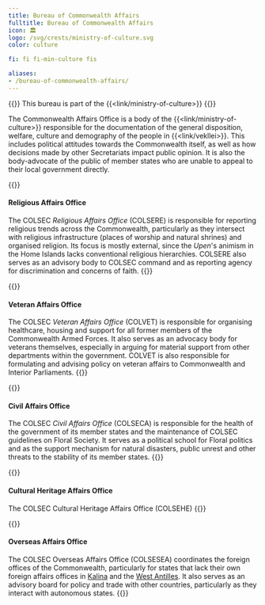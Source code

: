 ```yaml
---
title: Bureau of Commonwealth Affairs
fulltitle: Bureau of Commonwealth Affairs
icon: 🏛️
logo: /svg/crests/ministry-of-culture.svg
color: culture

fi: fi fi-min-culture fis

aliases:
- /bureau-of-commonwealth-affairs/
---
```

{{<note series>}}
 This bureau is part of the {{<link/ministry-of-culture>}}
{{</note>}}

The Commonwealth Affairs Office is a body of the {{<link/ministry-of-culture>}} responsible for the documentation of the general disposition, welfare, culture and demography of the people in {{<link/vekllei>}}. This includes political attitudes towards the Commonwealth itself, as well as how decisions made by other Secretariats impact public opinion. It is also the body-advocate of the public of member states who are unable to appeal to their local government directly.

{{<note panel>}}
#### Religious Affairs Office

The COLSEC *Religious Affairs Office* (COLSERE) is responsible for reporting religious trends across the Commonwealth, particularly as they intersect with religious infrastructure (places of worship and natural shrines) and organised religion. Its focus is mostly external, since the *Upen*'s animism in the Home Islands lacks conventional religious hierarchies. COLSERE also serves as an advisory body to COLSEC command and as reporting agency for discrimination and concerns of faith.
{{</note>}}

{{<note panel>}}
#### Veteran Affairs Office

The COLSEC *Veteran Affairs Office* (COLVET) is responsible for organising healthcare, housing and support for all former members of the Commonwealth Armed Forces. It also serves as an advocacy body for veterans themselves, especially in arguing for material support from other departments within the government. COLVET is also responsible for formulating and advising policy on veteran affairs to Commonwealth and Interior Parliaments.
{{</note>}}

{{<note panel>}}
#### Civil Affairs Office

The COLSEC *Civil Affairs Office* (COLSECA) is responsible for the health of the government of its member states and the maintenance of COLSEC guidelines on Floral Society. It serves as a political school for Floral politics and as the support mechanism for natural disasters, public unrest and other threats to the stability of its member states.
{{</note>}}

{{<note panel>}}
#### Cultural Heritage Affairs Office

The COLSEC Cultural Heritage Affairs Office (COLSEHE)
{{</note>}}

{{<note panel>}}
#### Overseas Affairs Office

The COLSEC Overseas Affairs Office (COLSESEA) coordinates the foreign offices of the Commonwealth, particularly for states that lack their own foreign affairs offices in [Kalina](/factbook/landscape/territories/kalina) and the [West Antilles](/factbook/landscape/territories/west). It also serves as an advisory board for policy and trade with other countries, particularly as they interact with autonomous states.
{{</note>}}